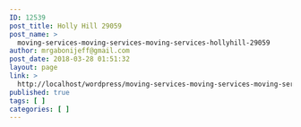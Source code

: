 ```yaml
---
ID: 12539
post_title: Holly Hill 29059
post_name: >
  moving-services-moving-services-moving-services-hollyhill-29059
author: mrgabonijeff@gmail.com
post_date: 2018-03-28 01:51:32
layout: page
link: >
  http://localhost/wordpress/moving-services-moving-services-moving-services-hollyhill-29059/
published: true
tags: [ ]
categories: [ ]
---
```

